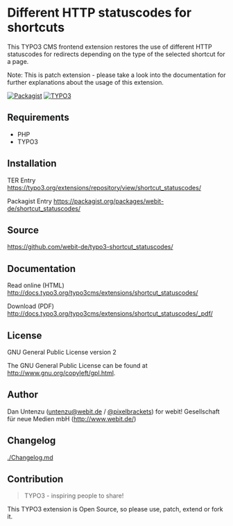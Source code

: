 Different HTTP statuscodes for shortcuts
========================================

This TYPO3 CMS frontend extension restores the use of different 
HTTP statuscodes for redirects depending on the type of the selected 
shortcut for a page.

Note: This is patch extension - please take a look into the documentation
for further explanations about the usage of this extension.

[![Packagist](https://img.shields.io/packagist/v/webit-de/shortcut_statuscodes.svg)](https://packagist.org/packages/webit-de/shortcut_statuscodes/)
[![TYPO3](https://img.shields.io/badge/TYPO3-extension-orange.svg)](https://extensions.typo3.org/extension/shortcut_statuscodes/)

Requirements
------------

* PHP
* TYPO3

Installation
------------

TER Entry https://typo3.org/extensions/repository/view/shortcut_statuscodes/

Packagist Entry https://packagist.org/packages/webit-de/shortcut_statuscodes/

Source
------

https://github.com/webit-de/typo3-shortcut_statuscodes/

Documentation
-------------

Read online (HTML) http://docs.typo3.org/typo3cms/extensions/shortcut_statuscodes/

Download (PDF) http://docs.typo3.org/typo3cms/extensions/shortcut_statuscodes/_pdf/

License
-------

GNU General Public License version 2

The GNU General Public License can be found at http://www.gnu.org/copyleft/gpl.html.

Author
------

Dan Untenzu (<untenzu@webit.de> / [@pixelbrackets](https://github.com/pixelbrackets))
for webit! Gesellschaft für neue Medien mbH (http://www.webit.de/)

Changelog
---------

[./Changelog.md](./Changelog.md)

Contribution
------------

> TYPO3 - inspiring people to share!

This TYPO3 extension is Open Source, so please use, patch, extend or fork it.
